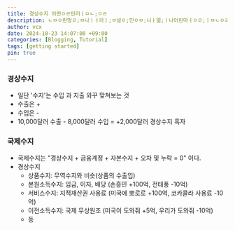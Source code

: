 ```yaml
---
title: 경상수지 어떤ㅇㄹ민러ㅣㅁㄴ;ㅇㄹ
description: ㄴㅁㅇ란멍ㄹ;ㅁ나ㅣㅓ라ㅣ;ㅁ널ㅇ;민ㅇㅁ;니ㅏ얾;ㅣ나어린마ㅓㅇㄹ;ㅣㅁㄴㅇㄹ
author: vcx
date: 2024-10-23 14:07:00 +09:00
categories: [Blogging, Tutorial]
tags: [getting started]
pin: true
---
```


### 경상수지

* 일단  '수지'는 수입 과 지출 와꾸 맞쳐보는 것
* 수출은 +
* 수입은 -
* 10,000달러 수출 - 8,000달러 수입 = +2,000달러 경상수지 흑자



### 국제수지

* 국제수지는 "경상수지 + 금융계정 + 자본수지 + 오차 및 누락 = 0" 이다.
* 경상수지
  * 상품수지: 무역수지와 비슷(상품의 수출입)
  * 본원소득수지: 임금, 이자, 배당 (손흥민 +100억, 전태풍 -10억)
  * 서비스수지: 지적재산권 사용료 (미국에 뽀로로 +100억, 코카콜라 사용료 -10억)
  * 이전소득수지: 국제 무상원조 (미국이 도와줘 +5억, 우리가 도와줘 -10억)
  * 등

